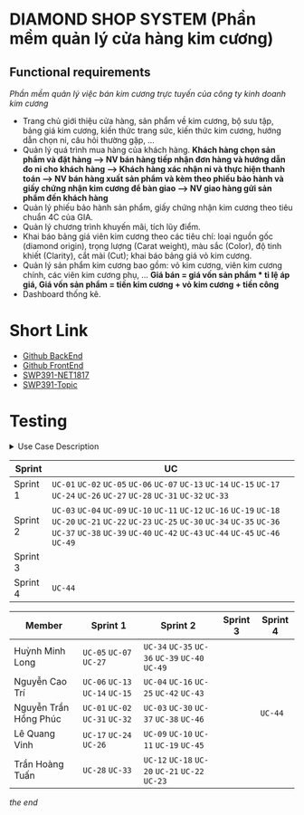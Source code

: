 # **DIAMOND SHOP SYSTEM** (Phần mềm quản lý cửa hàng kim cương)

## Functional requirements

_Phần mềm quản lý việc bán kim cương trực tuyến của công ty kinh doanh kim cương_

- Trang chủ giới thiệu cửa hàng, sản phẩm về kim cương, bộ sưu tập, bảng giá kim cương, kiến thức trang sức, kiến thức kim cương, hướng dẫn chọn ni, câu hỏi thường gặp, …
- Quản lý quá trình mua hàng của khách hàng.
  **Khách hàng chọn sản phẩm và đặt hàng --> NV bán hàng tiếp nhận đơn hàng và hướng dẫn đo ni cho khách hàng --> Khách hàng xác nhận ni và thực hiện thanh toán --> NV bán hàng xuất sản phẩm và kèm theo phiếu bảo hành và giấy chứng nhận kim cương để bàn giao --> NV giao hàng gửi sản phẩm đến khách hàng**
- Quản lý phiếu bảo hành sản phẩm, giấy chứng nhận kim cương theo tiêu chuẩn 4C của GIA.
- Quản lý chương trình khuyến mãi, tích lũy điểm.
- Khai báo bảng giá viên kim cương theo các tiêu chí: loại nguồn gốc (diamond origin), trọng lượng (Carat weight), màu sắc (Color), độ tinh khiết (Clarity), cắt mài (Cut); khai báo bảng giá vỏ kim cương.
- Quản lý sản phẩm kim cương bao gồm: vỏ kim cương, viên kim cương chính, các viên kim cương phụ, ...
  **Giá bán = giá vốn sản phẩm \* tỉ lệ áp giá, Giá vốn sản phẩm = tiền kim cương + vỏ kim cương + tiền công**
- Dashboard thống kê.

# Short Link

- [Github BackEnd](https://github.com/devnguyen0111/SWP391-DSS-BE)
- [Github FrontEnd](https://github.com/devnguyen0111/SWP391-DiamondShopSystem)
- [SWP391-NET1817](https://docs.google.com/spreadsheets/d/1kO166hgUD31-DIYq5_fsoDtkX_Ifbo-Fclt_xM124Bg/edit?gid=0#gid=0)
- [SWP391-Topic](https://docs.google.com/spreadsheets/d/1kO166hgUD31-DIYq5_fsoDtkX_Ifbo-Fclt_xM124Bg/edit?gid=2063864594#gid=2063864594)

# Testing
<details>
<summary>Use Case Description</summary>
 
| ID     | Use Case                                   | Actors               | Use Case Description                                                                 |
|--------|--------------------------------------------|----------------------|--------------------------------------------------------------------------------------|
| UC-01  | Register an account                        | Guest                | The system enables guests to create a new user account.                              |
| UC-02  | Login                                      | Registered Users     | Registered Users can log in to the system.                                           |
| UC-03  | Logout                                     | Registered Users     | Registered Users can log out of the system.                                          |
| UC-04  | Forget password                            | Registered Users     | Registered Users can reset password if they forget their current password.           |
| UC-05  | View Homepage                              | Customer             | Customers can access the homepage.                                                   |
| UC-06  | Browse diamond product                     | Customer             | Customers can browse available diamond products.                                     |
| UC-07  | View detailed product description          | Customer             | Customers can see detailed information about a specific product.                     |
| UC-09  | View Feedback                              | Customer             | Customers can check feedback from other users.                                       |
| UC-10  | View educational resources                 | Customer             | Customers can access educational materials related to diamonds.                      |
| UC-11  | View FAQs                                  | Customer             | Customers can read frequently asked questions.                                       |
| UC-12  | Manage profile                             | Customer             | Customers can view and update their profile details.                                 |
| UC-13  | View cart                                  | Customer             | Customers can view items in the shopping cart.                                       |
| UC-14  | Add to cart                                | Customer             | Customers can add a product to the shopping cart.                                    |
| UC-15  | Update cart                                | Customer             | Customers can update items in the shopping cart.                                     |
| UC-16  | Delete cart                                | Customer             | Customers can remove items from the shopping cart.                                   |
| UC-17  | Create Order                               | Customer             | Customers can create an order based on their products (inside cart or instantly buy) |
| UC-18  | Update order                               | Customer             | Customers can modify an existing order.                                              |
| UC-19  | Cancel order                               | Customer             | Customers can cancel an existing order.                                              |
| UC-20  | View wishlist                              | Customer             | Customers can view items in the wishlist.                                            |
| UC-21  | Add to wishlist                            | Customer             | Customers can add a product to the wishlist.                                         |
| UC-22  | Update wishlist                            | Customer             | Customers can modify items in the wishlist.                                          |
| UC-23  | Remove wishlist item                       | Customer             | Customers can remove items from the wishlist.                                        |
| UC-24  | Confirm order's item info                  | Customer             | Customers can confirm information of items before placing an order.                  |
| UC-25  | Receive vouchers                           | Customer             | Customers can receive discount vouchers.                                             |
| UC-26  | Proceed to payment                         | Customer             | Customers can make a payment for an order.                                           |
| UC-27  | Track order status and shipment updates    | Customer             | Customers can track the status of an order and shipment updates.                     |
| UC-28  | View orders history                        | Customer             | Customers can view the history of past orders.                                       |
| UC-29  | View recently visited product              | Customer             | Customers can see a list of recently viewed products.                                |
| UC-30  | Review Product                             | Customer             | Customers can submit a review for a product.                                         |
| UC-31  | Choose payment method                      | Customer             | Customers can select a payment method for an order.                                  |
| UC-32  | Choose shipping method                     | Customer             | Customers can select a shipping method for an order.                                 |
| UC-33  | Assist customer                            | Sales Staff          | Sales staff can assist customers with their purchases through email.                 |
| UC-34  | Assign order                               | Sales Staff / Manager| Sales staff / Managers can assign orders to specific delivery staff / Sale Staff.    |
| UC-35  | View list of assigned order                | Delivery Staff / Sales Staff | Sales staff/Delivery Staff can view a list of orders assigned by their Manager/ Sale Staff. |
| UC-36  | View customer's order details              | Delivery Staff / Sales Staff | Sales staff and Delivery Staff can view detailed information of a customer's order. |
| UC-37  | Request Cancel order permission            | Delivery Staff / Sales Staff | Sales staff and Delivery Staff can request permission to cancel an order from their Manager. |
| UC-38  | View assigned deliveries                   | Delivery Staff       | Delivery staff can check deliveries assigned to them.                                |
| UC-39  | Confirm delivered order                    | Delivery Staff       | Delivery staff can confirm the order that has already been delivered to customer; therefore, change the status of order. |
| UC-40  | View all sale staff                        | Manager              | Managers can view the list of all sale staff members to assign.                      |
| UC-42  | Create a product                           | Manager              | Managers can create a new product in the system.                                     |
| UC-43  | Update information of a product            | Manager              | Managers can update details of a product.                                            |
| UC-44  | Disable a product                          | Admin                | Admin can disable a product from being available.                                    |
| UC-45  | Cancel order                               | Manager              | Managers can cancel a customer's order.                                                |
| UC-46  | Approve/Reject Cancel order permission     | Manager              | Managers can approve or reject the request from sales and delivery staff.            |
| UC-47  | Set discount rate                          | Manager              | Managers can set discount rates for products.                                        |
| UC-49  | View created orders                        | Manager              | Managers can view the list of all customer orders that have just been created.       |
| UC-50  | Upgrade customer loyalty level             | Admin                | Admin can upgrade the loyalty level of a customer based on their performance.        |
| UC-51  | Print invoice                              | Admin                | Admins can generate and print an invoice for an order.                               |
| UC-52  | Print warranty card                        | Admin                | Admins can generate and print a warranty card.                                       |
| UC-53  | Prepare custom invoice                     | Admin                | Admins can prepare a customized invoice.                                             |
| UC-54  | Handle returns and exchanges               | Admin                | Admins can manage the process of returns and exchanges.                              |
| UC-55  | Manage customer review                     | Admin                | Admins can manage reviews submitted by customers.                                    |
| UC-56  | Manage users                               | Admin                | Admins can manage users accounts and details.                                     |
| UC-57  | Disable a customer                         | Admin                | Admins can disable a customer account.                                               |

</details>
 
| Sprint | UC |
| --- | --- |
| Sprint 1 | `UC-01` `UC-02` `UC-05` `UC-06` `UC-07` `UC-13` `UC-14` `UC-15` `UC-17 ` `UC-24` `UC-26` `UC-27` `UC-28` `UC-31` `UC-32` `UC-33`|
| Sprint 2 | `UC-03` `UC-04` `UC-09` `UC-10` `UC-11` `UC-12` `UC-16` `UC-19` `UC-18` `UC-20` `UC-21` `UC-22` `UC-23` `UC-25` `UC-30` `UC-34` `UC-35` `UC-36` `UC-37` `UC-38` `UC-39` `UC-40` `UC-42` `UC-43` `UC-44` `UC-45` `UC-46` `UC-49` |
| Sprint 3 |   |
| Sprint 4 | `UC-44` |

| Member | Sprint 1 | Sprint 2 | Sprint 3 | Sprint 4 |
| --- | --- | --- | --- | --- |
| Huỳnh Minh Long |`UC-05` `UC-07` `UC-27` | `UC-34` `UC-35` `UC-36` `UC-39` `UC-40` `UC-49` |||
| Nguyễn Cao Trí |  `UC-06` `UC-13` `UC-14` `UC-15` | `UC-04` `UC-16` `UC-25` `UC-42` `UC-43`  |||
| Nguyễn Trần Hồng Phúc | `UC-01` `UC-02` `UC-31` `UC-32` | `UC-03` `UC-30` `UC-37` `UC-38` `UC-46` || `UC-44` |
| Lê Quang Vinh | `UC-17` `UC-24` `UC-26` | `UC-09` `UC-10` `UC-11` `UC-19` `UC-45` |||
| Trần Hoàng Tuấn | `UC-28` `UC-33` | `UC-12` `UC-18` `UC-20` `UC-21` `UC-22` `UC-23`  |||

_the end_
